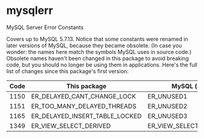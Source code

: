 mysqlerr
========

MySQL Server Error Constants

Covers up to MySQL 5.7.13. Notice that some constants were renamed in later
versions of MySQL, because they became obsolete. (In case you wonder: the names
here match the symbols MySQL uses in source code.) Obsolete names haven't been
changed in this package to avoid breaking code, but you should no longer be
using them in applications. Here's the full list of changes since this package's
first version:

| Code | This package | MySQL (as of 5.7.8) |
| ---: | ------------ | ------------------- |
| 1150 | ER_DELAYED_CANT_CHANGE_LOCK | ER_UNUSED1 |
| 1151 | ER_TOO_MANY_DELAYED_THREADS | ER_UNUSED2 |
| 1165 | ER_DELAYED_INSERT_TABLE_LOCKED | ER_UNUSED3 |
| 1349 | ER_VIEW_SELECT_DERIVED | ER_VIEW_SELECT_DERIVED_UNUSED |
